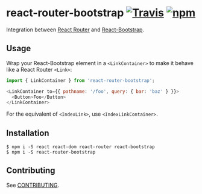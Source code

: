 # react-router-bootstrap [![Travis][build-badge]][build] [![npm][npm-badge]][npm]
Integration between [React Router](https://github.com/reactjs/react-router) and [React-Bootstrap](https://github.com/react-bootstrap/react-bootstrap).

## Usage

Wrap your React-Bootstrap element in a `<LinkContainer>` to make it behave like a React Router `<Link>`:

```js
import { LinkContainer } from 'react-router-bootstrap';

<LinkContainer to={{ pathname: '/foo', query: { bar: 'baz' } }}>
  <Button>Foo</Button>
</LinkContainer>
```

For the equivalent of `<IndexLink>`, use `<IndexLinkContainer>`.

## Installation

```
$ npm i -S react react-dom react-router react-bootstrap
$ npm i -S react-router-bootstrap
```

## Contributing

See [CONTRIBUTING](CONTRIBUTING.md).

[build-badge]: https://travis-ci.org/react-bootstrap/react-router-bootstrap.svg?branch=master
[build]: https://travis-ci.org/react-bootstrap/react-router-bootstrap

[npm-badge]: https://badge.fury.io/js/react-router-bootstrap.svg
[npm]: http://badge.fury.io/js/react-router-bootstrap
